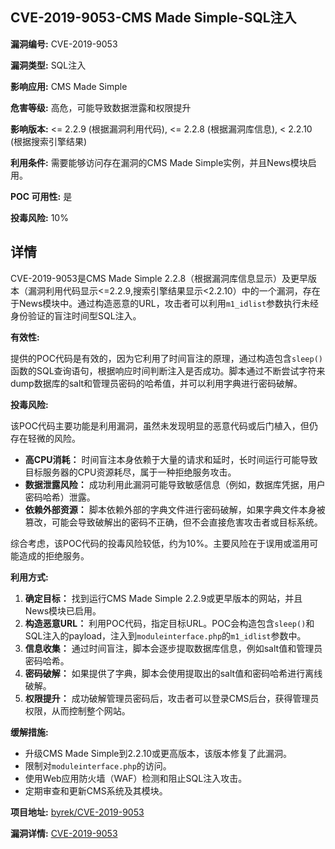 ## CVE-2019-9053-CMS Made Simple-SQL注入

**漏洞编号:** CVE-2019-9053

**漏洞类型:** SQL注入

**影响应用:** CMS Made Simple

**危害等级:** 高危，可能导致数据泄露和权限提升

**影响版本:** <= 2.2.9 (根据漏洞利用代码), <= 2.2.8 (根据漏洞库信息), < 2.2.10 (根据搜索引擎结果)

**利用条件:** 需要能够访问存在漏洞的CMS Made Simple实例，并且News模块启用。

**POC 可用性:** 是

**投毒风险:** 10%

## 详情

CVE-2019-9053是CMS Made Simple 2.2.8（根据漏洞库信息显示）及更早版本（漏洞利用代码显示<=2.2.9,搜索引擎结果显示<2.2.10）中的一个漏洞，存在于News模块中。通过构造恶意的URL，攻击者可以利用`m1_idlist`参数执行未经身份验证的盲注时间型SQL注入。

**有效性:**

提供的POC代码是有效的，因为它利用了时间盲注的原理，通过构造包含`sleep()`函数的SQL查询语句，根据响应时间判断注入是否成功。脚本通过不断尝试字符来dump数据库的salt和管理员密码的哈希值，并可以利用字典进行密码破解。

**投毒风险:**

该POC代码主要功能是利用漏洞，虽然未发现明显的恶意代码或后门植入，但仍存在轻微的风险。

*   **高CPU消耗：**  时间盲注本身依赖于大量的请求和延时，长时间运行可能导致目标服务器的CPU资源耗尽，属于一种拒绝服务攻击。
*   **数据泄露风险：**  成功利用此漏洞可能导致敏感信息（例如，数据库凭据，用户密码哈希）泄露。
*   **依赖外部资源：**  脚本依赖外部的字典文件进行密码破解，如果字典文件本身被篡改，可能会导致破解出的密码不正确，但不会直接危害攻击者或目标系统。

综合考虑，该POC代码的投毒风险较低，约为10%。主要风险在于误用或滥用可能造成的拒绝服务。

**利用方式:**

1.  **确定目标：**  找到运行CMS Made Simple 2.2.9或更早版本的网站，并且News模块已启用。
2.  **构造恶意URL：**  利用POC代码，指定目标URL。POC会构造包含`sleep()`和SQL注入的payload，注入到`moduleinterface.php`的`m1_idlist`参数中。
3.  **信息收集：**  通过时间盲注，脚本会逐步提取数据库信息，例如salt值和管理员密码哈希。
4.  **密码破解：**  如果提供了字典，脚本会使用提取出的salt值和密码哈希进行离线破解。
5.  **权限提升：**  成功破解管理员密码后，攻击者可以登录CMS后台，获得管理员权限，从而控制整个网站。

**缓解措施:**

*   升级CMS Made Simple到2.2.10或更高版本，该版本修复了此漏洞。
*   限制对`moduleinterface.php`的访问。
*   使用Web应用防火墙（WAF）检测和阻止SQL注入攻击。
*   定期审查和更新CMS系统及其模块。

**项目地址:** [byrek/CVE-2019-9053](https://github.com/byrek/CVE-2019-9053)

**漏洞详情:** [CVE-2019-9053](https://nvd.nist.gov/vuln/detail/CVE-2019-9053)